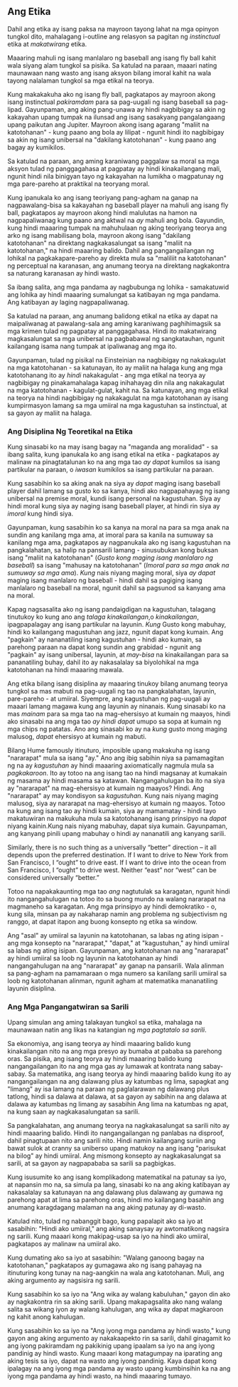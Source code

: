 ## Ang Etika

Dahil ang etika ay isang paksa na mayroon tayong lahat na mga opinyon tungkol dito, mahalagang i-outline ang relasyon sa pagitan ng *instinctual* etika at *makatwirang* etika.

Maaaring mahuli ng isang manlalaro ng baseball ang isang fly ball kahit wala siyang alam tungkol sa pisika. Sa katulad na paraan, maaari nating maunawaan nang wasto ang isang aksyon bilang imoral kahit na wala tayong nalalaman tungkol sa mga etikal na teorya.

Kung makakakuha ako ng isang fly ball, pagkatapos ay mayroon akong isang instinctual *pakiramdam* para sa pag-uugali ng isang baseball sa pag-lipad. Gayunpaman, ang aking pang-unawa ay hindi nagbibigay sa akin ng kakayahan upang tumpak na ilunsad ang isang sasakyang pangalangaang upang paikutan ang Jupiter. Mayroon akong isang agarang "maliit na katotohanan" - kung paano ang bola ay lilipat - ngunit hindi ito nagbibigay sa akin ng isang unibersal na "dakilang katotohanan" - kung paano ang bagay ay kumikilos.

Sa katulad na paraan, ang aming karaniwang paggalaw sa moral sa mga aksyon tulad ng panggagahasa at pagpatay ay hindi kinakailangang mali, ngunit hindi nila binigyan tayo ng kakayahan na lumikha o magpatunay ng mga pare-pareho at praktikal na teoryang moral.

Kung ipanukala ko ang isang teoriyang pang-agham na ganap na nagpawalang-bisa sa kakayahan ng baseball player na mahuli ang isang fly ball, pagkatapos ay mayroon akong hindi malulutas na hamon na nagpapaliwanag kung paano ang aktwal na *ay* mahuli ang bola. Gayundin, kung hindi maaaring tumpak na mahuhulaan ng aking teoriyang teorya ang arko ng isang mabilisang bola, mayroon akong isang "dakilang katotohanan" na direktang nagkakasalungat sa isang "maliit na katotohanan," na hindi maaaring balido. Dahil ang pangangailangan ng lohikal na pagkakapare-pareho ay direkta mula sa "maliliit na katotohanan" ng perceptual na karanasan, ang anumang teorya na direktang nagkakontra sa naturang karanasan ay hindi wasto.

Sa ibang salita, ang mga pandama ay nagbubunga ng lohika - samakatuwid ang lohika ay hindi maaaring sumalungat sa katibayan ng mga pandama. Ang katibayan ay laging nagpapaliwanag.

Sa katulad na paraan, ang anumang balidong etikal na etika ay dapat na maipaliwanag at pawalang-sala ang aming karaniwang paghihimagsik sa mga krimen tulad ng pagpatay at panggagahasa. Hindi ito makatwirang magkasalungat sa mga unibersal na pagbabawal ng sangkatauhan, ngunit kailangang isama nang tumpak at ipaliwanag ang mga ito.

Gayunpaman, tulad ng pisikal na Einsteinian na nagbibigay ng nakakagulat na mga katotohanan - sa katunayan, ito ay maliit na halaga kung ang mga katotohanang ito ay *hindi* nakakagulat - ang mga etikal na teorya ay nagbibigay ng pinakamahalaga kapag inihahayag din nila ang nakakagulat na mga katotohanan - kagulat-gulat, kahit na. Sa katunayan, ang mga etikal na teorya na hindi nagbibigay ng nakakagulat na mga katotohanan ay isang kumpirmasyon lamang sa mga umiiral na mga kagustuhan sa instinctual, at sa gayon ay maliit na halaga.

### Ang Disiplina Ng Teoretikal na Etika

Kung sinasabi ko na may isang bagay na "maganda ang moralidad" - sa ibang salita, kung ipanukala ko ang isang etikal na etika - pagkatapos ay malinaw na pinagtatalunan ko na ang mga tao *ay dapat* kumilos sa isang partikular na paraan, o *iwasan* kumikilos sa isang partikular na paraan.

Kung sasabihin ko sa aking anak na siya ay *dapat* maging isang baseball player dahil lamang sa gusto ko sa kanya, hindi ako nagpapahayag ng isang unibersal na premise moral, kundi isang personal na kagustuhan. Siya ay hindi moral kung siya ay naging isang baseball player, at hindi rin siya ay *imoral* kung hindi siya.

Gayunpaman, kung sasabihin ko sa kanya na moral na para sa mga anak na sundin ang kanilang mga ama, at imoral para sa kanila na sumuway sa kanilang mga ama, pagkatapos ay nagpanukala ako ng isang kagustuhan na pangkalahatan, sa halip na pansarili lamang - sinusubukan kong buksan isang "maliit na katotohanan" (*Gusto kong maging isang manlalaro ng baseball*) sa isang "mahusay na katotohanan" (*Imoral para sa mga anak na sumuway sa mga ama*). *Kung* nais niyang maging moral, siya *ay dapat* maging isang manlalaro ng baseball - hindi dahil sa pagiging isang manlalaro ng baseball na moral, ngunit dahil sa pagsunod sa kanyang ama na moral.

Kapag nagsasalita ako ng isang pandaigdigan na kagustuhan, talagang tinutukoy ko kung ano ang *talaga kinakailangan*,o *kinakailangan*, ipagpapalagay ang isang partikular na layunin. *Kung* Gusto kong mabuhay, hindi ko kailangang magustuhan ang jazz, ngunit dapat kong kumain. Ang "pagkain" ay nananatiling isang kagustuhan - hindi ako kumain, sa parehong paraan na dapat kong sundin ang grabidad - ngunit ang "pagkain" ay isang unibersal, layunin, at *may-bisa* na kinakailangan para sa pananatiling buhay, dahil ito ay nakasalalay sa biyolohikal na mga katotohanan na hindi maaaring mawala.

Ang etika bilang isang disiplina ay maaaring tinukoy bilang anumang teorya tungkol sa mas mabuti na pag-uugali ng tao na pangkalahatan, layunin, pare-pareho - at umiiral. Siyempre, ang kagustuhan ng pag-uugali ay maaari lamang magawa kung ang layunin ay ninanais. Kung sinasabi ko na mas *mainam* para sa mga tao na mag-ehersisyo at kumain ng maayos, hindi ako sinasabi na ang mga tao *ay hindi dapat* umupo sa sopa at kumain ng mga chips ng patatas. Ano ang sinasabi ko ay na *kung* gusto mong maging malusog, *dapat* ehersisyo at kumain ng mabuti.

Bilang Hume famously itinuturo, imposible upang makakuha ng isang "nararapat" mula sa isang "ay." Ano ang ibig sabihin niya sa pamamagitan ng na ay *kagustuhan* ay hindi maaaring axiomatically nagmula mula sa *pagkakaroon*. Ito ay totoo na ang isang tao na hindi magsanay at kumakain ng masama ay hindi masama sa katawan. Nangangahulugan ba ito na siya ay "nararapat" na mag-ehersisyo at kumain ng maayos? Hindi. Ang "nararapat" ay may kondisyon sa *kagustuhan*. Kung nais niyang maging malusog, siya ay nararapat na mag-ehersisyo at kumain ng maayos. Totoo na kung ang isang tao ay hindi kumain, siya ay mamamatay - hindi tayo makatuwiran na makukuha mula sa katotohanang isang prinsipyo na *dapat* niyang kainin.Kung nais niyang mabuhay, dapat siya kumain. Gayunpaman, ang kanyang pinili upang mabuhay o hindi ay nananatili ang kanyang sarili.

Similarly, there is no such thing as a universally “better” direction – it all depends upon the preferred destination. If I want to drive to New York from San Francisco, I “ought” to drive east. If I want to drive into the ocean from San Francisco, I “ought” to drive west. Neither “east” nor “west” can be considered universally “better.”

Totoo na napakakaunting mga tao *ang* nagtutulak sa karagatan, ngunit hindi ito nangangahulugan na totoo ito sa buong mundo na walang nararapat na magmaneho sa karagatan. Ang mga prinsipyo ay hindi demokratiko - o, kung sila, minsan pa ay nakaharap namin ang problema ng subjectivism ng ranggo, at dapat itapon ang buong konsepto ng etika sa window.

Ang "asal" ay umiiral sa layunin na katotohanan, sa labas ng ating isipan - ang mga konsepto na "nararapat," "dapat," at "kagustuhan," ay hindi umiiral sa labas ng ating isipan. Gayunpaman, ang katotohanan na ang "nararapat" ay hindi umiiral sa loob ng layunin na katotohanan ay hindi nangangahulugan na ang "nararapat" ay ganap na pansarili. Wala alinman sa pang-agham na pamamaraan o mga numero sa kanilang sarili umiiral sa loob ng katotohanan alinman, ngunit agham at matematika mananatiling layunin disiplina.

### Ang Mga Pangangatwiran sa Sarili

Upang simulan ang aming talakayan tungkol sa etika, mahalaga na maunawaan natin ang likas na katangian ng *mga pagtatalo sa sarili*.

Sa ekonomiya, ang isang teorya ay hindi maaaring balido kung kinakailangan nito na ang mga presyo ay bumaba at pababa sa parehong oras. Sa pisika, ang isang teorya ay hindi maaaring balido kung nangangailangan ito na ang mga gas ay lumawak at kontrata nang sabay-sabay. Sa matematika, ang isang teorya ay hindi maaaring balido kung ito ay nangangailangan na ang dalawang plus ay katumbas ng lima, sapagkat ang "limang" ay isa lamang na paraan ng paglalarawan ng dalawang plus tatlong, hindi sa dalawa at dalawa, at sa gayon ay sabihin na ang dalawa at dalawa ay katumbas ng limang ay sasabihin Ang lima na katumbas ng apat, na kung saan ay nagkakasalungatan sa sarili.

Sa pangkalahatan, ang anumang teorya na nagkakasalungat sa sarili nito ay hindi maaaring balido. Hindi ito nangangailangan ng panlabas na disproof, dahil pinagtupaan nito ang sarili nito. Hindi namin kailangang suriin ang bawat sulok at cranny sa uniberso upang matukoy na ang isang "parisukat na bilog" ay hindi umiiral. Ang mismong konsepto ay nagkakasalungat sa sarili, at sa gayon ay nagpapababa sa sarili sa pagbigkas.

Kung isusumite ko ang isang komplikadong matematikal na patunay sa iyo, at napansin mo na, sa simula pa lang, sinasabi ko na ang aking katibayan ay nakasalalay sa katunayan na ang dalawang plus dalawang ay gumawa ng parehong apat at lima sa parehong oras, hindi mo kailangang basahin ang anumang karagdagang malaman na ang aking patunay ay di-wasto.

Katulad nito, tulad ng nabanggit bago, kung papalapit ako sa iyo at sasabihin: "Hindi ako umiiral," ang aking sanaysay ay awtomatikong nagsira ng sarili. Kung maaari kong makipag-usap sa iyo na hindi ako umiiral, pagkatapos ay malinaw na umiiral ako.

Kung dumating ako sa iyo at sasabihin: "Walang ganoong bagay na katotohanan," pagkatapos ay gumagawa ako ng isang pahayag na itinuturing kong tunay na nag-aangkin na wala ang katotohanan. Muli, ang aking argumento ay nagsisira ng sarili.

Kung sasabihin ko sa iyo na "Ang wika ay walang kabuluhan," gayon din ako ay nagkakontra rin sa aking sarili. Upang makapagsalita ako nang walang salita sa wikang iyon ay walang kahulugan, ang wika ay dapat magkaroon ng kahit anong kahulugan.

Kung sasabihin ko sa iyo na "Ang iyong mga pandama ay hindi wasto," kung gayon ang aking argumento ay nakakaapekto rin sa sarili, dahil ginagamit ko ang iyong pakiramdam ng pakikinig upang ipaalam sa iyo na ang iyong pandinig ay hindi wasto. Kung maaari kong matagumpay na iparating ang aking tesis sa iyo, dapat na wasto ang iyong pandinig. Kaya dapat kong ipalagay na ang iyong mga pandama ay wasto upang kumbinsihin ka na ang iyong mga pandama ay hindi wasto, na hindi maaaring tumayo.
